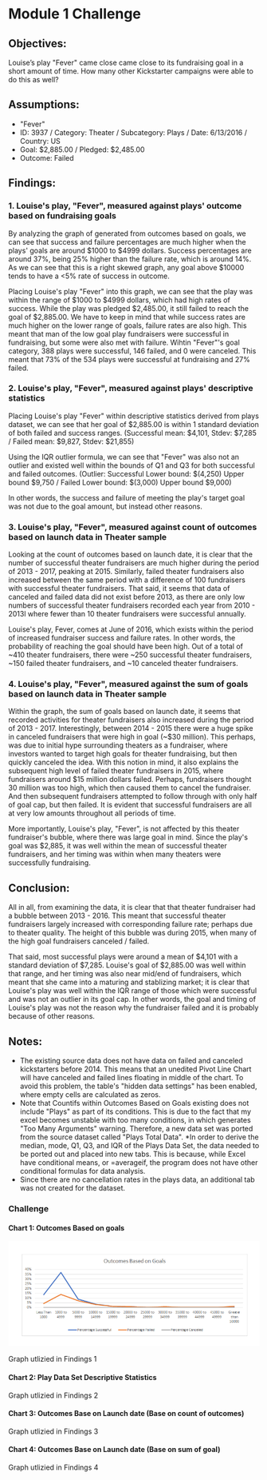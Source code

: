 # Module 1 Challenge
## Objectives:
Louise’s play "Fever" came close came close to its fundraising goal in a short amount of time. How many other Kickstarter campaigns were able to do this as well?

## Assumptions:
* "Fever"
* ID: 3937 / Category: Theater / Subcategory: Plays / Date: 6/13/2016 / Country: US
* Goal: $2,885.00 / Pledged: $2,485.00
* Outcome: Failed

## Findings:
### 1. Louise's play, "Fever", measured against plays' outcome based on fundraising goals
By analyzing the graph of generated from outcomes based on goals, we can see that success  and failure percentages are much higher when the plays' goals are around $1000 to $4999 dollars. Success percentages are around 37%, being 25% higher than the failure rate, which is around 14%. As we can see that this is a right skewed graph, any goal above $10000 tends to have a <5% rate of success in outcome.

Placing Louise's play "Fever" into this graph, we can see that the play was within the range of $1000 to $4999 dollars, which had high rates of success. While the play was pledged $2,485.00, it still failed to reach the goal of $2,885.00. We have to keep in mind that while success rates are much higher on the lower range of goals, failure rates are also high. This meant that man of the low goal play fundraisers were successful in fundraising, but some were also met with failure. Wihtin "Fever"'s goal category, 388 plays were successful, 146 failed, and 0 were canceled. This meant that 73% of the 534 plays were successful at fundraising and 27% failed.

### 2. Louise's play, "Fever", measured against plays' descriptive statistics
Placing Louise's play "Fever" within descriptive statistics derived from plays dataset, we can see that her goal of $2,885.00 is within 1 standard deviation of both failed and success ranges.
(Successful mean: $4,101, Stdev: $7,285 / Failed mean: $9,827, Stdev: $21,855)

Using the IQR outlier formula, we can see that "Fever" was also not an outlier and existed well within the bounds of Q1 and Q3 for both successful and failed outcomes.
(Outlier: Successful Lower bound: $(4,250) Upper bound $9,750 / Failed Lower bound: $(3,000) Upper bound $9,000)

In other words, the success and failure of meeting the play's target goal was not due to the goal amount, but instead other reasons.

### 3. Louise's play, "Fever", measured against count of outcomes based on launch data in Theater sample
Looking at the count of outcomes based on launch date, it is clear that the number of successful theater fundraisers are much higher during the period of 2013 - 2017, peaking at 2015. Similarly, failed theater fundraisers also increased between the same period with a difference of 100 fundraisers with successful theater fundraisers. That said, it seems that data of canceled and failed data did not exist before 2013, as there are only low numbers of successful theater fundraisers recorded each year from 2010 - 2013l where fewer than 10 theater fundraisers were successful annually.

Louise's play, Fever, comes at June of 2016, which exists within the period of increased fundraiser success and failure rates. In other words, the probability of reaching the goal should have been high. Out of a total of ~410 theater fundraisers, there were ~250 successful theater fundraisers, ~150 failed theater fundraisers, and ~10 canceled theater fundraisers.

### 4. Louise's play, "Fever", measured against the sum of goals based on launch data in Theater sample
Within the graph, the sum of goals based on launch date, it seems that recorded activities for theater fundraisers also increased during the period of 2013 - 2017. Interestingly, between 2014 - 2015 there were a huge spike in canceled fundraisers that were high in goal (~$30 million). This perhaps, was due to initial hype surrounding theaters as a fundraiser, where investors wanted to target high goals for theater fundraising, but then quickly canceled the idea. With this notion in mind, it also explains the subsequent high level of failed theater fundraisers in 2015, where fundraisers around $15 million dollars failed. Perhaps, fundraisers thought 30 million was too high, which then caused them to cancel the fundraiser. And then subsequent fundraisers attempted to follow through with only half of goal cap, but then failed. It is evident that successful fundraisers are all at very low amounts throughout all periods of time.

More importantly, Louise's play, "Fever", is not affected by this theater fundraiser's bubble, where there was large goal in mind. Since the play's goal was $2,885, it was well within the mean of successful theater fundraisers, and her timing was within when many theaters were successfully fundraising.

## Conclusion:
All in all, from examining the data, it is clear that that theater fundraiser had a bubble between 2013 - 2016. This meant that successful theater fundraisers largely increased with corresponding failure rate; perhaps due to theater quality. The height of this bubble was during 2015, when many of the high goal fundraisers canceled / failed.

That said, most successful plays were around a mean of $4,101 with a standard deviation of $7,285. Louise's goal of $2,885.00 was well within that range, and her timing was also near mid/end of fundraisers, which meant that she came into a maturing and stablizing market; it is clear that Louise's play was well within the IQR range of those which were successful and was not an outlier in its goal cap. In other words, the goal and timing of Louise's play was not the reason why the fundraiser failed and it is probably because of other reasons.

## Notes:
* The existing source data does not have data on failed and canceled kickstarters before 2014. This means that an unedited Pivot Line Chart will have canceled and failed lines floating in middle of the chart. To avoid this problem, the table's "hidden data settings" has been enabled, where empty cells are calculated as zeros.
* Note that Countifs within Outcomes Based on Goals existing does not include "Plays" as part of its conditions. This is due to the fact that my excel becomes unstable with too many conditions, in which generates "Too Many Arguments" warning. Therefore, a new data set was ported from the source dataset called "Plays Total Data".
*In order to derive the median, mode, Q1, Q3, and IQR of the Plays Data Set, the data needed to be ported out and placed into new tabs. This is because, while Excel have conditional means, or =averageif, the program does not have other conditional formulas for data analysis.
* Since there are no cancellation rates in the plays data, an additional tab was not created for the dataset.

### Challenge

#### Chart 1: Outcomes Based on goals
![](Charts_PNG/Chart1_Goals_Chart.png)

Graph utlizied in Findings 1

#### Chart 2: Play Data Set Descriptive Statistics

Graph utlizied in Findings 2

#### Chart 3: Outcomes Base on Launch date  (Base on count of outcomes)

Graph utlizied in Findings 3

#### Chart 4: Outcomes Base on Launch date  (Base on sum of goal)
Graph utlizied in Findings 4
